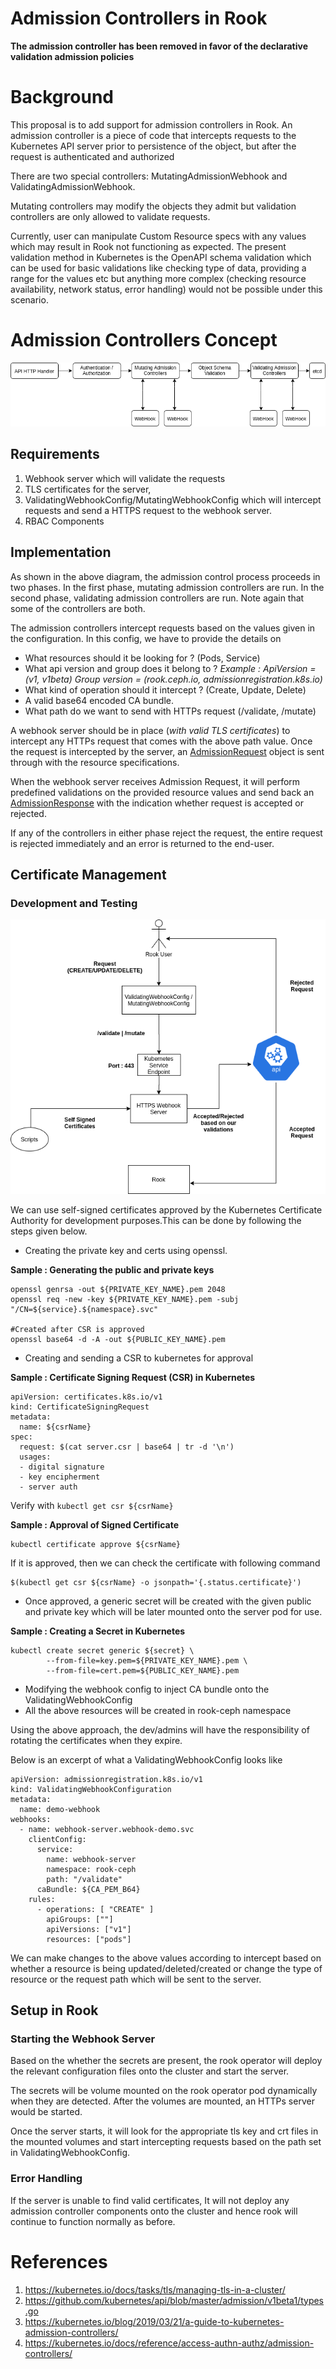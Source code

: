 # Admission Controllers in Rook

**The admission controller has been removed in favor of the declarative validation admission policies**

# Background

This proposal is to add support for admission controllers in Rook. An admission controller is a piece of code that intercepts requests to the Kubernetes API server prior to persistence of the object, but after the request is authenticated and authorized

 There are two special controllers: MutatingAdmissionWebhook and ValidatingAdmissionWebhook.

 Mutating controllers may modify the objects they admit but validation controllers are only allowed to validate requests.

Currently, user can manipulate Custom Resource specs with any values which may result in Rook not functioning as expected. The present validation method in Kubernetes is the OpenAPI schema validation which can be used for basic validations like checking type of data, providing a range for the values etc but anything more complex (checking resource availability, network status, error handling) would not be possible under this scenario.

# Admission Controllers Concept

![AC Image](ac_design.png)

## Requirements

1. Webhook server which will validate the requests
2. TLS certificates for the server,
3. ValidatingWebhookConfig/MutatingWebhookConfig which will intercept requests and send a HTTPS request to the webhook server.
4. RBAC Components

## Implementation

As shown in the above diagram, the admission control process proceeds in two phases. In the first phase, mutating admission controllers are run. In the second phase, validating admission controllers are run. Note again that some of the controllers are both.

The admission controllers intercept requests based on the values given in the configuration. In this config, we have to provide the details on

* What resources should it be looking for ? (Pods, Service)
* What api version and group does it belong to ? *Example : ApiVersion = (v1, v1beta) Group version = (rook.ceph.io, admissionregistration.k8s.io)*
* What kind of operation should it intercept ? (Create, Update, Delete)
* A valid base64 encoded CA bundle.
* What path do we want to send with HTTPs request (/validate, /mutate)

A webhook server should be in place (*with valid TLS certificates*) to intercept any HTTPs request that comes with the above path value. Once the request is intercepted by the server, an [AdmissionRequest](https://github.com/kubernetes/api/blob/master/admission/v1beta1/types.go#L40) object is sent through with the resource specifications.

When the webhook server receives Admission Request, it will perform predefined validations on the provided resource values and send back an [AdmissionResponse](https://github.com/kubernetes/api/blob/master/admission/v1beta1/types.go#L116) with the indication whether request is accepted or rejected.

If any of the controllers in either phase reject the request, the entire request is rejected immediately and an error is returned to the end-user.

## Certificate Management

### Development and Testing

![Dev_AC_Image](./ac_dev_design.png)

We can use self-signed certificates approved by the Kubernetes Certificate Authority for development purposes.This can be done by following the steps given below.

* Creating the private key and certs using openssl.

**Sample : Generating the public and private keys**

```
openssl genrsa -out ${PRIVATE_KEY_NAME}.pem 2048
openssl req -new -key ${PRIVATE_KEY_NAME}.pem -subj "/CN=${service}.${namespace}.svc"

#Created after CSR is approved
openssl base64 -d -A -out ${PUBLIC_KEY_NAME}.pem
```

* Creating and sending a CSR to kubernetes for approval

**Sample : Certificate Signing Request (CSR) in Kubernetes**

```
apiVersion: certificates.k8s.io/v1
kind: CertificateSigningRequest
metadata:
  name: ${csrName}
spec:
  request: $(cat server.csr | base64 | tr -d '\n')
  usages:
  - digital signature
  - key encipherment
  - server auth
```

Verify with
`kubectl get csr ${csrName}`

**Sample : Approval of Signed Certificate**

```
kubectl certificate approve ${csrName}
```

If it is approved, then we can check the certificate with following command

```
$(kubectl get csr ${csrName} -o jsonpath='{.status.certificate}')
```

* Once approved, a generic secret will be created with the given public and private key which will be later mounted onto the server pod for use.

**Sample : Creating a Secret in Kubernetes**

```
kubectl create secret generic ${secret} \
        --from-file=key.pem=${PRIVATE_KEY_NAME}.pem \
        --from-file=cert.pem=${PUBLIC_KEY_NAME}.pem
```

* Modifying the webhook config to inject CA bundle onto the ValidatingWebhookConfig
* All the above resources will be created in rook-ceph namespace

Using the above approach, the dev/admins will have the responsibility of rotating the certificates when they expire.

Below is an excerpt of what a ValidatingWebhookConfig looks like

```
apiVersion: admissionregistration.k8s.io/v1
kind: ValidatingWebhookConfiguration
metadata:
  name: demo-webhook
webhooks:
  - name: webhook-server.webhook-demo.svc
    clientConfig:
      service:
        name: webhook-server
        namespace: rook-ceph
        path: "/validate"
      caBundle: ${CA_PEM_B64}
    rules:
      - operations: [ "CREATE" ]
        apiGroups: [""]
        apiVersions: ["v1"]
        resources: ["pods"]
```

We can make changes to the above values according to intercept based on whether a resource is being updated/deleted/created or change the type of resource or the request path which will be sent to the server.

## Setup in Rook

### Starting the Webhook Server

 Based on the whether the  secrets are present, the rook operator will  deploy the relevant configuration files onto the cluster and start the server.

The secrets will be volume mounted on the rook operator pod dynamically when they are detected. After the volumes are mounted, an HTTPs server would be started.

Once the server starts, it will look for the appropriate tls key and crt files in the mounted volumes and start intercepting requests based on the path set in ValidatingWebhookConfig.

### Error Handling

If the server is unable to find valid certificates, It will not deploy any admission controller components onto the cluster and hence rook will continue to function normally as before.

# References

1. <https://kubernetes.io/docs/tasks/tls/managing-tls-in-a-cluster/>
1. <https://github.com/kubernetes/api/blob/master/admission/v1beta1/types.go>
1. <https://kubernetes.io/blog/2019/03/21/a-guide-to-kubernetes-admission-controllers/>
1. <https://kubernetes.io/docs/reference/access-authn-authz/admission-controllers/>
